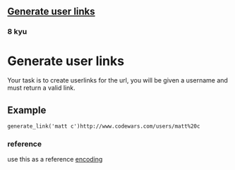 <h2><a href=https://www.codewars.com/kata/57037ed25a7263ac35000c80/train/javascript target="_blank">Generate user links</a></h2><h3>8 kyu</h3><h1 id="generate-user-links">Generate user links</h1><p>Your task is to create userlinks for the url, you will be given a username and must return a valid link.</p><h2 id="example">Example</h2><pre><code>generate_link('matt c')http://www.codewars.com/users/matt%20c</code></pre><h3 id="reference">reference</h3><p>use this as a reference <a href="http://www.w3schools.com/tags/ref_urlencode.asp" data-turbolinks="false" target="_blank">encoding</a></p>